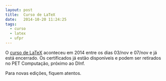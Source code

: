 ```yaml
---
layout: post
title:  Curso de LaTeX
date:   2014-10-20 11:24:25
tags:
  - curso
  - latex
  - ufpr
---
```

O [curso de LaTeX]() aconteceu em 2014 entre os dias 03/nov e 07/nov e já está encerrado. Os certificados já estão disponíveis e podem ser retirados no PET Computação, próximo ao DInf.

Para novas edições, fiquem atentos.